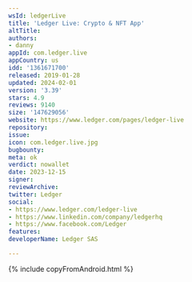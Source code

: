 ```yaml
---
wsId: ledgerLive
title: 'Ledger Live: Crypto & NFT App'
altTitle: 
authors:
- danny
appId: com.ledger.live
appCountry: us
idd: '1361671700'
released: 2019-01-28
updated: 2024-02-01
version: '3.39'
stars: 4.9
reviews: 9140
size: '147629056'
website: https://www.ledger.com/pages/ledger-live
repository: 
issue: 
icon: com.ledger.live.jpg
bugbounty: 
meta: ok
verdict: nowallet
date: 2023-12-15
signer: 
reviewArchive: 
twitter: Ledger
social:
- https://www.ledger.com/ledger-live
- https://www.linkedin.com/company/ledgerhq
- https://www.facebook.com/Ledger
features: 
developerName: Ledger SAS

---
```


{% include copyFromAndroid.html %}
